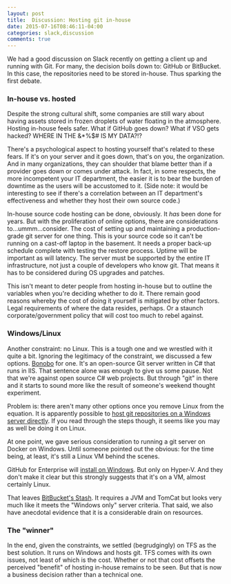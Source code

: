 ```yaml
---
layout: post
title:  Discussion: Hosting git in-house
date: 2015-07-16T08:46:11-04:00
categories: slack,discussion
comments: true
---
```


We had a good discussion on Slack recently on getting a client up and running with Git. For many, the decision boils down to: GitHub or BitBucket. In this case, the repositories need to be stored in-house. Thus sparking the first debate.

### In-house vs. hosted

Despite the strong cultural shift, some companies are still wary about having assets stored in frozen droplets of water floating in the atmosphere. Hosting in-house feels safer. What if GitHub goes down? What if VSO gets hacked? WHERE IN THE &*%$# IS MY DATA?!?

There's a psychological aspect to hosting yourself that's related to these fears. If it's on your server and it goes down, that's on you, the organization. And in many organizations, they can shoulder that blame better than if a provider goes down or comes under attack. In fact, in some respects, the more incompetent your IT department, the easier it is to bear the burden of downtime as the users will be accustomed to it. (Side note: it would be interesting to see if there's a correlation between an IT department's effectiveness and whether they host their own source code.)

In-house source code hosting can be done, obviously. It *has* been done for years. But with the proliferation of online options, there are considerations to...ummm...consider. The cost of setting up and maintaining a production-grade git server for one thing. This is your source code so it can't be running on a cast-off laptop in the basement. It needs a proper back-up schedule complete with testing the restore process. Uptime will be important as will latency. The server must be supported by the entire IT infrastructure, not just a couple of developers who know git. That means it has to be considered during OS upgrades and patches.

This isn't meant to deter people from hosting in-house but to outline the variables when you're deciding whether to do it. There remain good reasons whereby the cost of doing it yourself is mitigated by other factors. Legal requirements of where the data resides, perhaps. Or a staunch corporate/government policy that will cost too much to rebel against.

### Windows/Linux

Another constraint: no Linux. This is a tough one and we wrestled with it quite a bit. Ignoring the legitimacy of the constraint, we discussed a few options. [Bonobo](https://bonobogitserver.com/) for one. It's an open-source Git server written in C# that runs in IIS. That sentence alone was enough to give us some pause. Not that we're against open source C# web projects. But through "git" in there and it starts to sound more like the result of someone's weekend thought experiment.

Problem is: there aren't many other options once you remove Linux from the equation. It is apparently possible to [host git repositories on a Windows server directly](http://blog.chronosinteractive.com/posts/using-windows-server-host-git-repository). If you read through the steps though, it seems like you may as well be doing it on Linux.

At one point, we gave serious consideration to running a git server on Docker on Windows. Until someone pointed out the obvious: for the time being, at least, it's still a Linux VM behind the scenes.

GitHub for Enterprise will [install on Windows](https://help.github.com/enterprise/2.2/admin/guides/installation/installing-github-enterprise-on-hyper-v/). But only on Hyper-V. And they don't make it clear but this strongly suggests that it's on a VM, almost certainly Linux.

That leaves [BitBucket's Stash](https://www.atlassian.com/software/stash/). It requires a JVM and TomCat but looks very much like it meets the "Windows only" server criteria. That said, we also have anecdotal evidence that it is a considerable drain on resources.

### The "winner"

In the end, given the constraints, we settled (begrudgingly) on TFS as the best solution. It runs on Windows and hosts git. TFS comes with its own issues, not least of which is the cost. Whether or not that cost offsets the perceived "benefit" of hosting in-house remains to be seen. But that is now a business decision rather than a technical one.